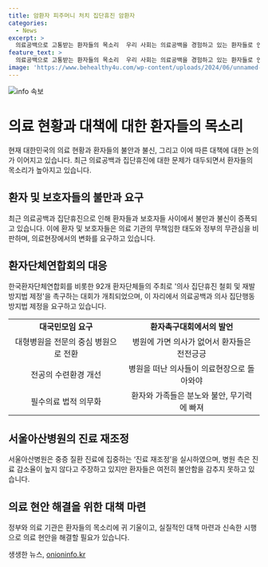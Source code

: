 ```yaml
---
title: 암환자 피주머니 처치 집단휴진 암환자
categories:
  - News
excerpt: >
  의료공백으로 고통받는 환자들의 목소리  우리 사회는 의료공백을 경험하고 있는 환자들로 인해 분노와 불안, 무기력에 빠져있다. 한국환자단체연합회 주최로 열린 의사 집단휴진 철회 및 재발방지법 제정 환자촉구대회에서는 환자들의 이야기가 연달아 나오며 심각한 문제를 드러냈다. 이들은 절망적인 상황에서 대형병원을 중심으로 의료현장을 개선하고, 의사의 집단행동으로 생명과 직결된 필수의료가 중단되지 않도록 하는 법 제정을 촉구했다. 서울아산병원의 진료 재조정으로 인해 환자들은 불안감을 느끼고 있으며, 의사단체와 정부 간의 갈등은 의료 현장에 심각한 영향을 미치고 있다.
feature_text: >
  의료공백으로 고통받는 환자들의 목소리  우리 사회는 의료공백을 경험하고 있는 환자들로 인해 분노와 불안, 무기력에 빠져있다. 한국환자단체연합회 주최로 열린 의사 집단휴진 철회 및 재발방지법 제정 환자촉구대회에서는 환자들의 이야기가 연달아 나오며 심각한 문제를 드러냈다. 이들은 절망적인 상황에서 대형병원을 중심으로 의료현장을 개선하고, 의사의 집단행동으로 생명과 직결된 필수의료가 중단되지 않도록 하는 법 제정을 촉구했다. 서울아산병원의 진료 재조정으로 인해 환자들은 불안감을 느끼고 있으며, 의사단체와 정부 간의 갈등은 의료 현장에 심각한 영향을 미치고 있다.
image: 'https://www.behealthy4u.com/wp-content/uploads/2024/06/unnamed-file.png'
---
```


<p><img src="https://www.behealthy4u.com/wp-content/uploads/2024/06/unnamed-file.png" alt="info 속보" /></p>

<h1>의료 현황과 대책에 대한 환자들의 목소리</h1>

<p data-ke-size="size16">현재 대한민국의 의료 현황과 환자들의 불안과 불신, 그리고 이에 따른 대책에 대한 논의가 이어지고 있습니다. 최근 의료공백과 집단휴진에 대한 문제가 대두되면서 환자들의 목소리가 높아지고 있습니다.</p>

<h2 data-ke-size="size26">환자 및 보호자들의 불만과 요구</h2>

<p data-ke-size="size16">최근 의료공백과 집단휴진으로 인해 환자들과 보호자들 사이에서 불만과 불신이 증폭되고 있습니다. 이에 환자 및 보호자들은 의료 기관의 무책임한 태도와 정부의 무관심을 비판하며, 의료현장에서의 변화를 요구하고 있습니다.</p>

<h2 data-ke-size="size26">환자단체연합회의 대응</h2>

<p data-ke-size="size16">한국환자단체연합회를 비롯한 92개 환자단체들의 주최로 '의사 집단휴진 철회 및 재발방지법 제정'을 촉구하는 대회가 개최되었으며, 이 자리에서 의료공백과 의사 집단행동 방지법 제정을 요구하고 있습니다.</p>

<table>
  <tr>
    <td style="text-align: center; height: 17px;"><b>대국민모임 요구</b></td>
    <td style="text-align: center; height: 17px;"><b>환자촉구대회에서의 발언</b></td>
  </tr>
  <tr>
    <td style="text-align: center; height: 17px;">대형병원을 전문의 중심 병원으로 전환</td>
    <td style="text-align: center; height: 17px;">병원에 가면 의사가 없어서 환자들은 전전긍긍</td>
  </tr>
  <tr>
    <td style="text-align: center; height: 17px;">전공의 수련환경 개선</td>
    <td style="text-align: center; height: 17px;">병원을 떠난 의사들이 의료현장으로 돌아와야</td>
  </tr>
  <tr>
    <td style="text-align: center; height: 17px;">필수의료 법적 의무화</td>
    <td style="text-align: center; height: 17px;">환자와 가족들은 분노와 불안, 무기력에 빠져</td>
  </tr>
</table>

<h2 data-ke-size="size26">서울아산병원의 진료 재조정</h2>

<p data-ke-size="size16">서울아산병원은 중증 질환 진료에 집중하는 ‘진료 재조정’을 실시하였으며, 병원 측은 진료 감소율이 높지 않다고 주장하고 있지만 환자들은 여전히 불안함을 감추지 못하고 있습니다.</p>

<h2 data-ke-size="size26">의료 현안 해결을 위한 대책 마련</h2>

<p data-ke-size="size16">정부와 의료 기관은 환자들의 목소리에 귀 기울이고, 실질적인 대책 마련과 신속한 시행으로 의료 현안을 해결할 필요가 있습니다.</p>
생생한 뉴스, <a href="https://onioninfo.kr" rel="dofollow">onioninfo.kr</a>


